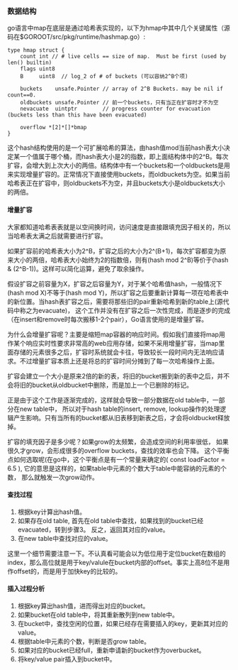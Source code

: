 <!--
{
"author":"ckeyer",
"name": "20150704",
"head":"http://blog.ckeyer.com/blog/img/logo_l.jpg",
"date":"2015-07-04",
"title":"Golang中的map",
"tags":["编程语言", "Golang", "数据结构"],
"category":["学习笔记", "Golang"],
"status":"publish",
"summary":"学习golang中的map"
}
-->


### 数据结构
go语言中map在底层是通过哈希表实现的，以下为hmap中其中几个关键属性（源码在$GOROOT/src/pkg/runtime/hashmap.go）:
```
type hmap struct {
	count int // # live cells == size of map.  Must be first (used by len() builtin)
	flags uint8
	B     uint8  // log_2 of # of buckets (可以容纳2^B个项)

	buckets    unsafe.Pointer // array of 2^B Buckets. may be nil if count==0.
	oldbuckets unsafe.Pointer // 前一个buckets，只有当正在扩容时才不为空
	nevacuate  uintptr        // progress counter for evacuation (buckets less than this have been evacuated)

	overflow *[2]*[]*bmap
}
```

这个hash结构使用的是一个可扩展哈希的算法，由hash值mod当前hash表大小决定某一个值属于哪个桶，而hash表大小是2的指数，即上面结构体中的2^B。每次扩容，会增大到上次大小的两倍。结构体中有一个buckets和一个oldbuckets是用来实现增量扩容的。正常情况下直接使用buckets，而oldbuckets为空。如果当前哈希表正在扩容中，则oldbuckets不为空，并且buckets大小是oldbuckets大小的两倍。

#### 增量扩容

大家都知道哈希表表就是以空间换时间，访问速度是直接跟填充因子相关的，所以当哈希表太满之后就需要进行扩容。

如果扩容前的哈希表大小为2^B，扩容之后的大小为2^(B+1)，每次扩容都变为原来大小的两倍，哈希表大小始终为2的指数倍，则有(hash mod 2^B)等价于(hash & (2^B-1))。这样可以简化运算，避免了取余操作。

假设扩容之前容量为X，扩容之后容量为Y，对于某个哈希值hash，一般情况下(hash mod X)不等于(hash mod Y)，所以扩容之后要重新计算每一项在哈希表中的新位置。当hash表扩容之后，需要将那些旧的pair重新哈希到新的table上(源代码中称之为evacuate)， 这个工作并没有在扩容之后一次性完成，而是逐步的完成（在insert和remove时每次搬移1-2个pair），Go语言使用的是增量扩容。

为什么会增量扩容呢？主要是缩短map容器的响应时间。假如我们直接将map用作某个响应实时性要求非常高的web应用存储，如果不采用增量扩容，当map里面存储的元素很多之后，扩容时系统就会卡往，导致较长一段时间内无法响应请求。不过增量扩容本质上还是将总的扩容时间分摊到了每一次哈希操作上面。

扩容会建立一个大小是原来2倍的新的表，将旧的bucket搬到新的表中之后，并不会将旧的bucket从oldbucket中删除，而是加上一个已删除的标记。

正是由于这个工作是逐渐完成的，这样就会导致一部分数据在old table中，一部分在new table中， 所以对于hash table的insert, remove, lookup操作的处理逻辑产生影响。只有当所有的bucket都从旧表移到新表之后，才会将oldbucket释放掉。

扩容的填充因子是多少呢？如果grow的太频繁，会造成空间的利用率很低， 如果很久才grow，会形成很多的overflow buckets，查找的效率也会下降。 这个平衡点如何选取呢(在go中，这个平衡点是有一个常量来确定的( const loadFactor = 6.5 ), 它的意思是这样的，如果table中元素的个数大于table中能容纳的元素的个数， 那么就触发一次grow动作。

#### 查找过程
1. 根据key计算出hash值。
2. 如果存在old table, 首先在old table中查找，如果找到的bucket已经evacuated，转到步骤3。 反之，返回其对应的value。
3. 在new table中查找对应的value。

这里一个细节需要注意一下。不认真看可能会以为低位用于定位bucket在数组的index，那么高位就是用于key/valule在bucket内部的offset。事实上高8位不是用作offset的，而是用于加快key的比较的。

#### 插入过程分析
1. 根据key算出hash值，进而得出对应的bucket。
2. 如果bucket在old table中，将其重新散列到new table中。
3. 在bucket中，查找空闲的位置，如果已经存在需要插入的key，更新其对应的value。
4. 根据table中元素的个数，判断是否grow table。
5. 如果对应的bucket已经full，重新申请新的bucket作为overbucket。
6. 将key/value pair插入到bucket中。



